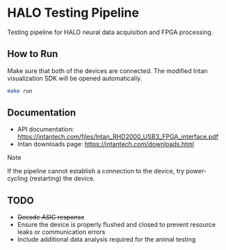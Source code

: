 # HALO Testing Pipeline

Testing pipeline for HALO neural data acquisition and FPGA processing.

## How to Run

Make sure that both of the devices are connected. The modified Intan visualization SDK will be opened automatically.

```bash
make run
```

## Documentation

- API documentation: https://intantech.com/files/Intan_RHD2000_USB3_FPGA_interface.pdf
- Intan downloads page: https://intantech.com/downloads.html

> [!NOTE] 
> If the pipeline cannot establish a connection to the device, try power-cycling (restarting) the device.

## TODO

- ~~Decode ASIC response~~
- Ensure the device is properly flushed and closed to prevent resource leaks or communication errors
- Include additional data analysis required for the animal testing
